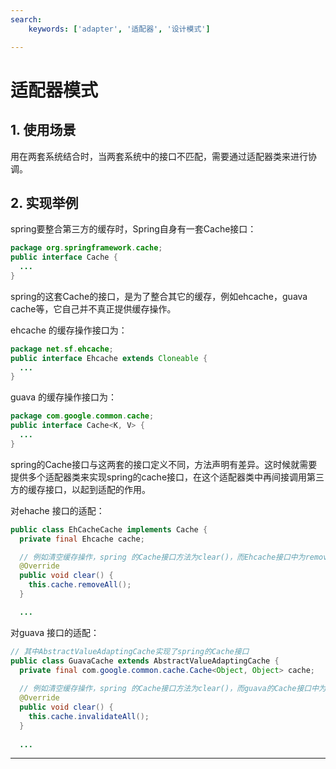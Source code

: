 ```yaml
---
search:
    keywords: ['adapter', '适配器', '设计模式']

---
```




# 适配器模式

## 1. 使用场景

用在两套系统结合时，当两套系统中的接口不匹配，需要通过适配器类来进行协调。

## 2. 实现举例

spring要整合第三方的缓存时，Spring自身有一套Cache接口：

```java
package org.springframework.cache;
public interface Cache {
  ...
}
```

spring的这套Cache的接口，是为了整合其它的缓存，例如ehcache，guava cache等，它自己并不真正提供缓存操作。

ehcache 的缓存操作接口为：

```java
package net.sf.ehcache;
public interface Ehcache extends Cloneable {
  ...
}
```

guava 的缓存操作接口为：

```java
package com.google.common.cache;
public interface Cache<K, V> {
  ...
}
```

spring的Cache接口与这两套的接口定义不同，方法声明有差异。这时候就需要提供多个适配器类来实现spring的cache接口，在这个适配器类中再间接调用第三方的缓存接口，以起到适配的作用。

对ehache 接口的适配：

```java
public class EhCacheCache implements Cache {
  private final Ehcache cache;

  // 例如清空缓存操作，spring 的Cache接口方法为clear()，而Ehcache接口中为removeAll() 
  @Override
  public void clear() {
    this.cache.removeAll();
  }

  ...
```

对guava 接口的适配：

```java
// 其中AbstractValueAdaptingCache实现了spring的Cache接口
public class GuavaCache extends AbstractValueAdaptingCache {
  private final com.google.common.cache.Cache<Object, Object> cache;
  
  // 例如清空缓存操作，spring 的Cache接口方法为clear()，而guava的Cache接口中为invalidateAll() 
  @Override
  public void clear() {
    this.cache.invalidateAll();
  }
  
  ...
```

---


